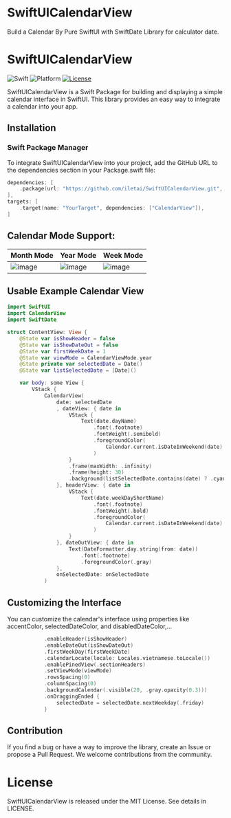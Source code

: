 # SwiftUICalendarView
Build a Calendar By Pure SwiftUI with SwiftDate Library for calculator date.

# SwiftUICalendarView

![Swift](https://img.shields.io/badge/Swift-5.5-orange.svg)
![Platform](https://img.shields.io/badge/Platform-iOS%20%7C%20macOS-lightgrey.svg)
[![License](https://img.shields.io/badge/License-MIT-blue.svg)](LICENSE)

SwiftUICalendarView is a Swift Package for building and displaying a simple calendar interface in SwiftUI. This library provides an easy way to integrate a calendar into your app.

## Installation

### Swift Package Manager

To integrate SwiftUICalendarView into your project, add the GitHub URL to the dependencies section in your Package.swift file:

```swift
dependencies: [
    .package(url: "https://github.com/iletai/SwiftUICalendarView.git", from: "1.0.0"),
],
targets: [
    .target(name: "YourTarget", dependencies: ["CalendarView"]),
]
```


## Calendar Mode Support: 
 
|  Month Mode 	| Year Mode  	|  Week Mode 	|
|---	|---	|---	|
|  ![image](https://github.com/iletai/SwiftUICalendarView/assets/26614687/6dc00b90-ab06-4ad2-ade7-41cab66cd2b7) 	|   ![image](https://github.com/iletai/SwiftUICalendarView/assets/26614687/29e86851-96d1-47c7-bce3-54ec3d9f5275) 	|  ![image](https://github.com/iletai/SwiftUICalendarView/assets/26614687/589e7a68-9e1e-45d1-a73b-e12ffb2d7915)  	|

## Usable Example Calendar View

```swift
import SwiftUI
import CalendarView
import SwiftDate

struct ContentView: View {
    @State var isShowHeader = false
    @State var isShowDateOut = false
    @State var firstWeekDate = 1
    @State var viewMode = CalendarViewMode.year
    @State private var selectedDate = Date()
    @State var listSelectedDate = [Date]()

    var body: some View {
        VStack {
            CalendarView(
                date: selectedDate
                , dateView: { date in
                    VStack {
                        Text(date.dayName)
                            .font(.footnote)
                            .fontWeight(.semibold)
                            .foregroundColor(
                                Calendar.current.isDateInWeekend(date) ? .red : .black
                            )
                    }
                    .frame(maxWidth: .infinity)
                    .frame(height: 30)
                    .background(listSelectedDate.contains(date) ? .cyan : .clear)
                }, headerView: { date in
                    VStack {
                        Text(date.weekDayShortName)
                            .font(.footnote)
                            .fontWeight(.bold)
                            .foregroundColor(
                                Calendar.current.isDateInWeekend(date) ? .red : .black
                            )
                    }
                }, dateOutView: { date in
                    Text(DateFormatter.day.string(from: date))
                        .font(.footnote)
                        .foregroundColor(.gray)
                },
                onSelectedDate: onSelectedDate
            )
```

## Customizing the Interface
You can customize the calendar's interface using properties like accentColor, selectedDateColor, and disabledDateColor,...
```swift
            .enableHeader(isShowHeader)
            .enableDateOut(isShowDateOut)
            .firstWeekDay(firstWeekDate)
            .calendarLocate(locale: Locales.vietnamese.toLocale())
            .enablePinedView(.sectionHeaders)
            .setViewMode(viewMode)
            .rowsSpacing(0)
            .columnSpacing(0)
            .backgroundCalendar(.visible(20, .gray.opacity(0.3)))
            .onDraggingEnded {
                selectedDate = selectedDate.nextWeekday(.friday)
            }
```

## Contribution
If you find a bug or have a way to improve the library, create an Issue or propose a Pull Request. We welcome contributions from the community.

# License
SwiftUICalendarView is released under the MIT License. See details in LICENSE.
